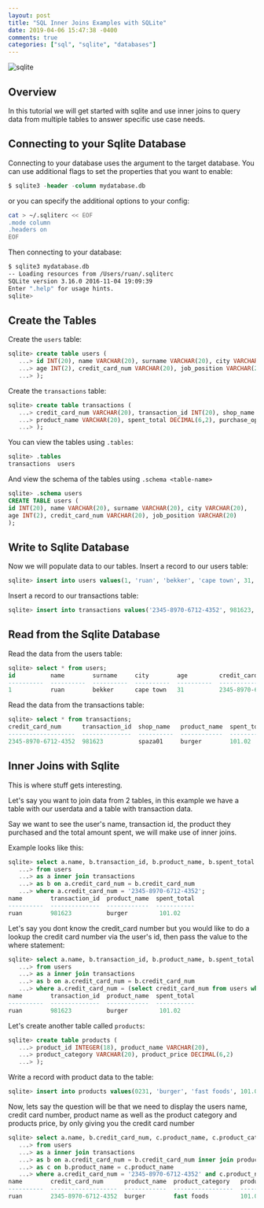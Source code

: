 ```yaml
---
layout: post
title: "SQL Inner Joins Examples with SQLite"
date: 2019-04-06 15:47:38 -0400
comments: true
categories: ["sql", "sqlite", "databases"]
---
```


![sqlite](https://user-images.githubusercontent.com/567298/55704774-53cb7d00-59dd-11e9-9f43-65ec3aa857b5.png)

## Overview

In this tutorial we will get started with sqlite and use inner joins to query data from multiple tables to answer specific use case needs.

## Connecting to your Sqlite Database

Connecting to your database uses the argument to the target database. You can use additional flags to set the properties that you want to enable:

```sql
$ sqlite3 -header -column mydatabase.db
```

or you can specify the additional options to your config:

```bash
cat > ~/.sqliterc << EOF
.mode column
.headers on
EOF
```

Then connecting to your database:

```bash
$ sqlite3 mydatabase.db
-- Loading resources from /Users/ruan/.sqliterc
SQLite version 3.16.0 2016-11-04 19:09:39
Enter ".help" for usage hints.
sqlite>
```

## Create the Tables

Create the `users` table:

```sql
sqlite> create table users (
   ...> id INT(20), name VARCHAR(20), surname VARCHAR(20), city VARCHAR(20),
   ...> age INT(2), credit_card_num VARCHAR(20), job_position VARCHAR(20)
   ...> );
```

Create the `transactions` table:

```sql
sqlite> create table transactions (
   ...> credit_card_num VARCHAR(20), transaction_id INT(20), shop_name VARCHAR(20),
   ...> product_name VARCHAR(20), spent_total DECIMAL(6,2), purchase_option VARCHAR(20)
   ...> );
```

You can view the tables using `.tables`:

```sql
sqlite> .tables
transactions  users 
```

And view the schema of the tables using `.schema <table-name>`

```sql
sqlite> .schema users
CREATE TABLE users (
id INT(20), name VARCHAR(20), surname VARCHAR(20), city VARCHAR(20),
age INT(2), credit_card_num VARCHAR(20), job_position VARCHAR(20)
);
```

## Write to Sqlite Database

Now we will populate data to our tables. Insert a record to our users table:

```sql
sqlite> insert into users values(1, 'ruan', 'bekker', 'cape town', 31, '2345-8970-6712-4352', 'devops');
```

Insert a record to our transactions table:

```sql
sqlite> insert into transactions values('2345-8970-6712-4352', 981623, 'spaza01', 'burger', 101.02, 'credit_card');
```

## Read from the Sqlite Database

Read the data from the users table:

```sql
sqlite> select * from users;
id          name        surname     city        age         credit_card_num      job_position
----------  ----------  ----------  ----------  ----------  -------------------  ------------
1           ruan        bekker      cape town   31          2345-8970-6712-4352  devops      
```

Read the data from the transactions table:

```sql
sqlite> select * from transactions;
credit_card_num      transaction_id  shop_name   product_name  spent_total  purchase_option
-------------------  --------------  ----------  ------------  -----------  ---------------
2345-8970-6712-4352  981623          spaza01     burger        101.02       credit_card    
```

## Inner Joins with Sqlite

This is where stuff gets interesting. 

Let's say you want to join data from 2 tables, in this example we have a table with our userdata and a table with transaction data. 

Say we want to see the user's name, transaction id, the product they purchased and the total amount spent, we will make use of inner joins. 

Example looks like this:

```sql
sqlite> select a.name, b.transaction_id, b.product_name, b.spent_total
   ...> from users
   ...> as a inner join transactions
   ...> as b on a.credit_card_num = b.credit_card_num
   ...> where a.credit_card_num = '2345-8970-6712-4352';
name        transaction_id  product_name  spent_total
----------  --------------  ------------  -----------
ruan        981623          burger         101.02  
```

Let's say you dont know the credit_card number but you would like to do a lookup the credit card number via the user's id, then pass the value to the where statement:

```sql
sqlite> select a.name, b.transaction_id, b.product_name, b.spent_total
   ...> from users
   ...> as a inner join transactions
   ...> as b on a.credit_card_num = b.credit_card_num
   ...> where a.credit_card_num = (select credit_card_num from users where id = 1);
name        transaction_id  product_name  spent_total
----------  --------------  ------------  -----------
ruan        981623          burger         101.02   
```

Let's create another table called `products`:

```sql
sqlite> create table products (
   ...> product_id INTEGER(18), product_name VARCHAR(20), 
   ...> product_category VARCHAR(20), product_price DECIMAL(6,2)
   ...> );
```

Write a record with product data to the table:

```sql
sqlite> insert into products values(0231, 'burger', 'fast foods', 101.02);
```

Now, lets say the question will be that we need to display the users name, credit card number, product name as well as the product category and products price, by only giving you the credit card number

```sql
sqlite> select a.name, b.credit_card_num, c.product_name, c.product_category, c.product_price
   ...> from users
   ...> as a inner join transactions
   ...> as b on a.credit_card_num = b.credit_card_num inner join products
   ...> as c on b.product_name = c.product_name
   ...> where a.credit_card_num = '2345-8970-6712-4352' and c.product_name = 'burger';
name        credit_card_num      product_name  product_category   product_price
----------  -------------------  ------------  -----------------  -------------
ruan        2345-8970-6712-4352  burger        fast foods         101.02   
```
